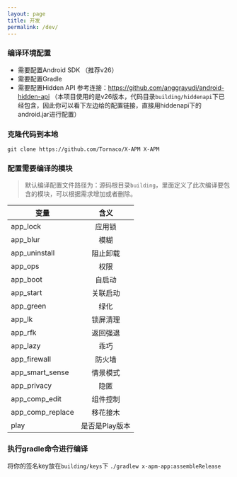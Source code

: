 ```yaml
---
layout: page
title: 开发
permalink: /dev/
---
```


### 编译环境配置
* 需要配置Android SDK （推荐v26）
* 需要配置Gradle
* 需要配置Hidden API 参考连接：https://github.com/anggrayudi/android-hidden-api （本项目使用的是v26版本，代码目录```building/hiddenapi```下已经包含，因此你可以看下左边给的配置链接，直接用hiddenapi下的android.jar进行配置）

### 克隆代码到本地
```git clone https://github.com/Tornaco/X-APM X-APM```

### 配置需要编译的模块

> 默认编译配置文件路径为：源码根目录```building```，里面定义了此次编译要包含的模块，可以根据需求增加或者删除。

| 变量        | 含义           |
| ------------- |:-------------:|
| app_lock      | 应用锁 |
| app_blur      | 模糊      |
| app_uninstall | 阻止卸载      |
| app_ops | 权限      |
| app_boot | 自启动      |
| app_start | 关联启动      |
| app_green | 绿化      |
| app_lk | 锁屏清理      |
| app_rfk | 返回强退      |
| app_lazy | 乖巧      |
| app_firewall | 防火墙      |
| app_smart_sense | 情景模式      |
| app_privacy | 隐匿      |
| app_comp_edit | 组件控制      |
| app_comp_replace | 移花接木      |
| play | 是否是Play版本      |

### 执行gradle命令进行编译

将你的签名key放在```building/keys```下
```./gradlew x-apm-app:assembleRelease```
